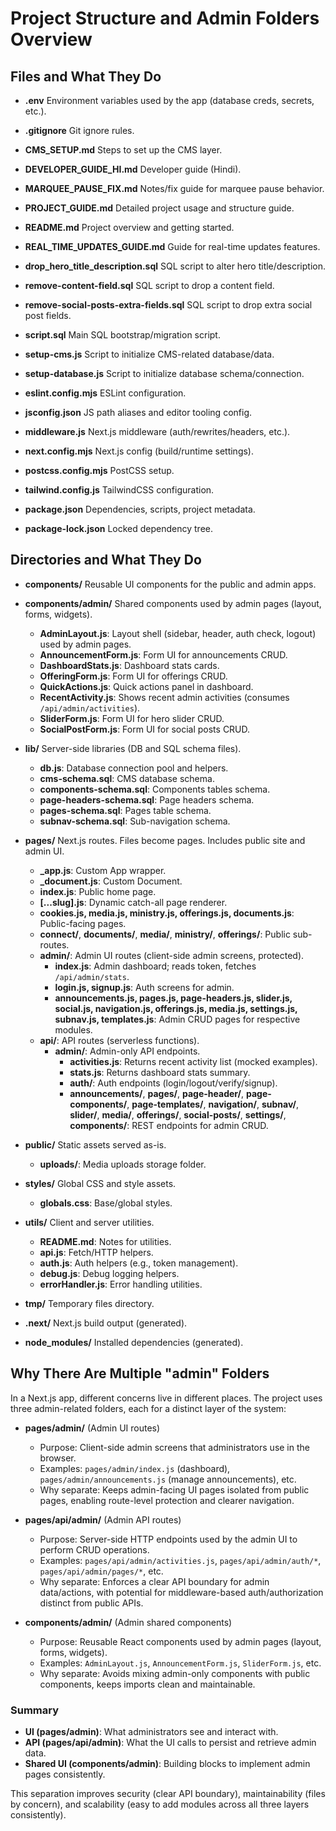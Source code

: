 # Project Structure and Admin Folders Overview

## Files and What They Do

- **.env**
  Environment variables used by the app (database creds, secrets, etc.).

- **.gitignore**
  Git ignore rules.

- **CMS_SETUP.md**
  Steps to set up the CMS layer.

- **DEVELOPER_GUIDE_HI.md**
  Developer guide (Hindi).

- **MARQUEE_PAUSE_FIX.md**
  Notes/fix guide for marquee pause behavior.

- **PROJECT_GUIDE.md**
  Detailed project usage and structure guide.

- **README.md**
  Project overview and getting started.

- **REAL_TIME_UPDATES_GUIDE.md**
  Guide for real-time updates features.

- **drop_hero_title_description.sql**
  SQL script to alter hero title/description.

- **remove-content-field.sql**
  SQL script to drop a content field.

- **remove-social-posts-extra-fields.sql**
  SQL script to drop extra social post fields.

- **script.sql**
  Main SQL bootstrap/migration script.

- **setup-cms.js**
  Script to initialize CMS-related database/data.

- **setup-database.js**
  Script to initialize database schema/connection.

- **eslint.config.mjs**
  ESLint configuration.

- **jsconfig.json**
  JS path aliases and editor tooling config.

- **middleware.js**
  Next.js middleware (auth/rewrites/headers, etc.).

- **next.config.mjs**
  Next.js config (build/runtime settings).

- **postcss.config.mjs**
  PostCSS setup.

- **tailwind.config.js**
  TailwindCSS configuration.

- **package.json**
  Dependencies, scripts, project metadata.

- **package-lock.json**
  Locked dependency tree.

## Directories and What They Do

- **components/**
  Reusable UI components for the public and admin apps.

- **components/admin/**
  Shared components used by admin pages (layout, forms, widgets).
  - **AdminLayout.js**: Layout shell (sidebar, header, auth check, logout) used by admin pages.
  - **AnnouncementForm.js**: Form UI for announcements CRUD.
  - **DashboardStats.js**: Dashboard stats cards.
  - **OfferingForm.js**: Form UI for offerings CRUD.
  - **QuickActions.js**: Quick actions panel in dashboard.
  - **RecentActivity.js**: Shows recent admin activities (consumes `/api/admin/activities`).
  - **SliderForm.js**: Form UI for hero slider CRUD.
  - **SocialPostForm.js**: Form UI for social posts CRUD.

- **lib/**
  Server-side libraries (DB and SQL schema files).
  - **db.js**: Database connection pool and helpers.
  - **cms-schema.sql**: CMS database schema.
  - **components-schema.sql**: Components tables schema.
  - **page-headers-schema.sql**: Page headers schema.
  - **pages-schema.sql**: Pages table schema.
  - **subnav-schema.sql**: Sub-navigation schema.

- **pages/**
  Next.js routes. Files become pages. Includes public site and admin UI.
  - **_app.js**: Custom App wrapper.
  - **_document.js**: Custom Document.
  - **index.js**: Public home page.
  - **[...slug].js**: Dynamic catch-all page renderer.
  - **cookies.js, media.js, ministry.js, offerings.js, documents.js**: Public-facing pages.
  - **connect/**, **documents/**, **media/**, **ministry/**, **offerings/**: Public sub-routes.
  - **admin/**: Admin UI routes (client-side admin screens, protected).
    - **index.js**: Admin dashboard; reads token, fetches `/api/admin/stats`.
    - **login.js, signup.js**: Auth screens for admin.
    - **announcements.js, pages.js, page-headers.js, slider.js, social.js, navigation.js, offerings.js, media.js, settings.js, subnav.js, templates.js**: Admin CRUD pages for respective modules.
  - **api/**: API routes (serverless functions).
    - **admin/**: Admin-only API endpoints.
      - **activities.js**: Returns recent activity list (mocked examples).
      - **stats.js**: Returns dashboard stats summary.
      - **auth/**: Auth endpoints (login/logout/verify/signup).
      - **announcements/**, **pages/**, **page-header/**, **page-components/**, **page-templates/**, **navigation/**, **subnav/**, **slider/**, **media/**, **offerings/**, **social-posts/**, **settings/**, **components/**: REST endpoints for admin CRUD.

- **public/**
  Static assets served as-is.
  - **uploads/**: Media uploads storage folder.

- **styles/**
  Global CSS and style assets.
  - **globals.css**: Base/global styles.

- **utils/**
  Client and server utilities.
  - **README.md**: Notes for utilities.
  - **api.js**: Fetch/HTTP helpers.
  - **auth.js**: Auth helpers (e.g., token management).
  - **debug.js**: Debug logging helpers.
  - **errorHandler.js**: Error handling utilities.

- **tmp/**
  Temporary files directory.

- **.next/**
  Next.js build output (generated).

- **node_modules/**
  Installed dependencies (generated).

## Why There Are Multiple "admin" Folders

In a Next.js app, different concerns live in different places. The project uses three admin-related folders, each for a distinct layer of the system:

- **pages/admin/** (Admin UI routes)
  - Purpose: Client-side admin screens that administrators use in the browser.
  - Examples: `pages/admin/index.js` (dashboard), `pages/admin/announcements.js` (manage announcements), etc.
  - Why separate: Keeps admin-facing UI pages isolated from public pages, enabling route-level protection and clearer navigation.

- **pages/api/admin/** (Admin API routes)
  - Purpose: Server-side HTTP endpoints used by the admin UI to perform CRUD operations.
  - Examples: `pages/api/admin/activities.js`, `pages/api/admin/auth/*`, `pages/api/admin/pages/*`, etc.
  - Why separate: Enforces a clear API boundary for admin data/actions, with potential for middleware-based auth/authorization distinct from public APIs.

- **components/admin/** (Admin shared components)
  - Purpose: Reusable React components used by admin pages (layout, forms, widgets).
  - Examples: `AdminLayout.js`, `AnnouncementForm.js`, `SliderForm.js`, etc.
  - Why separate: Avoids mixing admin-only components with public components, keeps imports clean and maintainable.

### Summary
- **UI (pages/admin)**: What administrators see and interact with.
- **API (pages/api/admin)**: What the UI calls to persist and retrieve admin data.
- **Shared UI (components/admin)**: Building blocks to implement admin pages consistently.

This separation improves security (clear API boundary), maintainability (files by concern), and scalability (easy to add modules across all three layers consistently).
